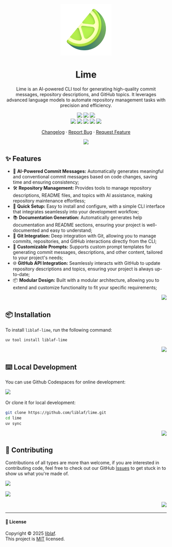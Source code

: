 <div align="center"><a name="readme-top"></a>

<img height="160" src="https://raw.githubusercontent.com/microsoft/fluentui-emoji/main/assets/Lime/3D/lime_3d.png" />

<h1>Lime</h1>

Lime is an AI-powered CLI tool for generating high-quality commit messages, repository descriptions, and GitHub topics. It leverages advanced language models to automate repository management tasks with precision and efficiency.

[![][pypi-version-shield]][pypi-project-link]
[![][pypi-download-shield]][pypi-project-link]
[![][pypi-python-version-shield]][pypi-project-link] <br />
[![][github-contributors-shield]][github-contributors-link]
[![][github-forks-shield]][github-forks-link]
[![][github-stars-shield]][github-stars-link]
[![][github-issues-shield]][github-issues-link]
[![][github-license-shield]][github-license-link]

[Changelog](./CHANGELOG.md) · [Report Bug][github-issues-link] · [Request Feature][github-issues-link]

![](https://raw.githubusercontent.com/andreasbm/readme/master/assets/lines/rainbow.png)

</div>

[github-contributors-link]: https://github.com/liblaf/lime/graphs/contributors
[github-contributors-shield]: https://img.shields.io/github/contributors/liblaf/lime
[github-forks-link]: https://github.com/liblaf/lime/forks
[github-forks-shield]: https://img.shields.io/github/forks/liblaf/lime
[github-issues-link]: https://github.com/liblaf/lime/issues
[github-issues-shield]: https://img.shields.io/github/issues/liblaf/lime
[github-license-link]: https://github.com/liblaf/lime/blob/main/LICENSE
[github-license-shield]: https://img.shields.io/github/license/liblaf/lime
[github-stars-link]: https://github.com/liblaf/lime/stargazers
[github-stars-shield]: https://img.shields.io/github/stars/liblaf/lime
[pypi-download-shield]: https://img.shields.io/pypi/dm/liblaf-lime?logo=PyPI&logoColor=3775A9
[pypi-project-link]: https://pypi.org/project/liblaf-lime/
[pypi-python-version-shield]: https://img.shields.io/pypi/pyversions/liblaf-lime?logo=Python&logoColor=3776AB&label=Python
[pypi-version-shield]: https://img.shields.io/pypi/v/liblaf-lime?logo=PyPI&logoColor=3775A9&label=PyPI

## ✨ Features

- 🤖 **AI-Powered Commit Messages:** Automatically generates meaningful and conventional commit messages based on code changes, saving time and ensuring consistency;
- 🛠️ **Repository Management:** Provides tools to manage repository descriptions, README files, and topics with AI assistance, making repository maintenance effortless;
- 🚀 **Quick Setup:** Easy to install and configure, with a simple CLI interface that integrates seamlessly into your development workflow;
- 📚 **Documentation Generation:** Automatically generates help documentation and README sections, ensuring your project is well-documented and easy to understand;
- 🔄 **Git Integration:** Deep integration with Git, allowing you to manage commits, repositories, and GitHub interactions directly from the CLI;
- 🧠 **Customizable Prompts:** Supports custom prompt templates for generating commit messages, descriptions, and other content, tailored to your project's needs;
- 🌐 **GitHub API Integration:** Seamlessly interacts with GitHub to update repository descriptions and topics, ensuring your project is always up-to-date;
- 📦 **Modular Design:** Built with a modular architecture, allowing you to extend and customize functionality to fit your specific requirements;

<div align="right">

[![][back-to-top]](#readme-top)

</div>

[back-to-top]: https://img.shields.io/badge/-BACK_TO_TOP-black?style=flat-square

## 📦 Installation

To install `liblaf-lime`, run the following command:

```bash
uv tool install liblaf-lime
```

<div align="right">

[![][back-to-top]](#readme-top)

</div>

## ⌨️ Local Development

You can use Github Codespaces for online development:

[![][github-codespace-shield]][github-codespace-link]

Or clone it for local development:

```bash
git clone https://github.com/liblaf/lime.git
cd lime
uv sync
```

<div align="right">

[![][back-to-top]](#readme-top)

</div>

[github-codespace-shield]: https://github.com/codespaces/badge.svg
[github-codespace-link]: https://codespaces.new/liblaf/lime

## 🤝 Contributing

Contributions of all types are more than welcome, if you are interested in contributing code, feel free to check out our GitHub [Issues][github-issues-link] to get stuck in to show us what you're made of.

[![][pr-welcome-shield]][pr-welcome-link]

[![][github-contrib-shield]][github-contrib-link]

<div align="right">

[![][back-to-top]](#readme-top)

</div>

[pr-welcome-shield]: https://img.shields.io/badge/%F0%9F%A4%AF%20PR%20WELCOME-%E2%86%92-ffcb47?labelColor=black&style=for-the-badge
[pr-welcome-link]: https://github.com/liblaf/lime/pulls
[github-contrib-shield]: https://contrib.rocks/image?repo=liblaf%2Flime
[github-contrib-link]: https://github.com/liblaf/lime/graphs/contributors

---

#### 📝 License

Copyright © 2025 [liblaf][profile-link]. <br />
This project is [MIT](./LICENSE) licensed.

[profile-link]: https://github.com/liblaf
